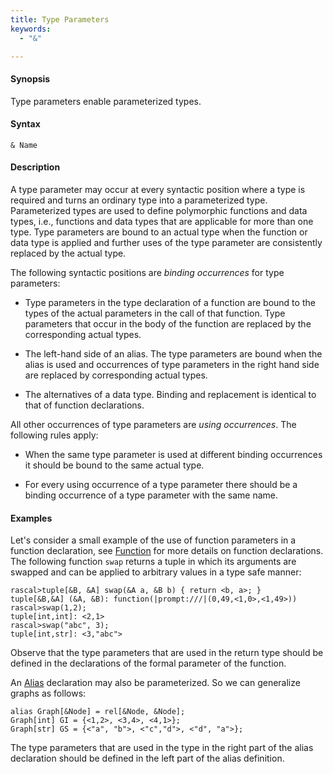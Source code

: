 ```yaml
---
title: Type Parameters
keywords:
  - "&"

---
```


#### Synopsis

Type parameters enable parameterized types.

#### Syntax

`& Name`

#### Description

A type parameter may occur at every syntactic position where a type is required and turns an ordinary type into a parameterized type.
Parameterized types are used to define polymorphic functions and data types, i.e., functions and data types that are applicable for more than one type. Type parameters are bound to an actual type when the function or data type is applied and further uses of the type parameter are consistently replaced by the actual type.

The following syntactic positions are _binding occurrences_ for type parameters:

*  Type parameters in the type declaration of a function are bound to the types of the actual parameters in the call of that function. Type parameters that occur in the body of the function are replaced by the corresponding actual types.

*  The left-hand side of an alias. The type parameters are bound when the alias is used and occurrences of type parameters in the right hand side are replaced by corresponding actual types.

*  The alternatives of a data type. Binding and replacement is identical to that of function declarations.


All other occurrences of type parameters are _using occurrences_. The following rules apply:

*  When the same type parameter is used at different binding occurrences it should be bound to the same actual type.

*  For every using occurrence of a type parameter there should be a binding occurrence of a type parameter with the same name.

#### Examples

Let\'s consider a small example of the use of function parameters in a function declaration, see [Function](../../../../Rascal/Declarations/Function)
for more details on function declarations.
The following function `swap` returns a tuple in which its arguments are swapped and can be applied to arbitrary values 
in a type safe manner:

```rascal-shell
rascal>tuple[&B, &A] swap(&A a, &B b) { return <b, a>; }
tuple[&B,&A] (&A, &B): function(|prompt:///|(0,49,<1,0>,<1,49>))
rascal>swap(1,2);
tuple[int,int]: <2,1>
rascal>swap("abc", 3);
tuple[int,str]: <3,"abc">
```
Observe that the type parameters that are used in the return type should be defined in the declarations of the formal parameter of the function.

An [Alias](../../../../Rascal/Declarations/Alias) declaration may also be parameterized. So we can generalize graphs as follows:
```rascal
alias Graph[&Node] = rel[&Node, &Node];
Graph[int] GI = {<1,2>, <3,4>, <4,1>};
Graph[str] GS = {<"a", "b">, <"c","d">, <"d", "a">};
```
The type parameters that are used in the type in the right part of the alias declaration 
should be defined in the left part of the alias definition.


